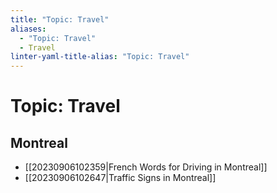 ```yaml
---
title: "Topic: Travel"
aliases:
  - "Topic: Travel"
  - Travel
linter-yaml-title-alias: "Topic: Travel"
---
```


# Topic: Travel

## Montreal

- [[20230906102359|French Words for Driving in Montreal]]
- [[20230906102647|Traffic Signs in Montreal]]
